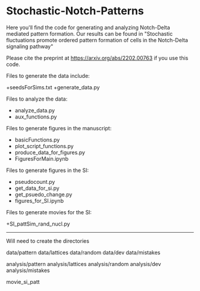 # Stochastic-Notch-Patterns
Here you'll find the code for generating and analyzing Notch-Delta mediated pattern formation. Our results can be found in "Stochastic fluctuations promote ordered pattern formation of cells in the Notch-Delta signaling pathway"

Please cite the preprint at https://arxiv.org/abs/2202.00763 if you use this code. 


Files to generate the data include:

+seedsForSims.txt
+generate_data.py


Files to analyze the data:

+ analyze_data.py
+ aux_functions.py


Files to generate figures in the manuscript:

+ basicFunctions.py
+ plot_script_functions.py
+ produce_data_for_figures.py
+ FiguresForMain.ipynb


Files to generate figures in the SI:

+ pseudocount.py
+ get_data_for_si.py
+ get_psuedo_change.py
+ figures_for_SI.ipynb

Files to generate movies for the SI:

+SI_pattSim_rand_nucl.py


---
Will need to create the directories 

data/pattern
data/lattices
data/random
data/dev
data/mistakes


analysis/pattern
analysis/lattices
analysis/random
analysis/dev
analysis/mistakes


movie_si_patt
